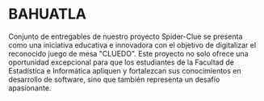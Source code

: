# BAHUATLA
Conjunto de entregables de nuestro proyecto
Spider-Clue se presenta como una iniciativa educativa e innovadora con el objetivo de digitalizar el reconocido juego de mesa "CLUEDO". Este proyecto no solo ofrece una oportunidad excepcional para que los estudiantes de la Facultad de Estadística e Informática apliquen y fortalezcan sus conocimientos en desarrollo de software, sino que también representa un desafío apasionante.